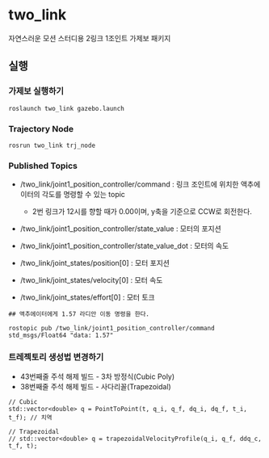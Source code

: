 # two_link
자연스러운 모션 스터디용 2링크 1조인트 가제보 패키지


## 실행

### 가제보 실행하기

```
roslaunch two_link gazebo.launch 
```

### Trajectory Node
```
rosrun two_link trj_node
```

### Published Topics

- /two_link/joint1_position_controller/command : 링크 조인트에 위치한 액추에이터의 각도를 명령할 수 있는 topic
    - 2번 링크가 12시를 향할 때가 0.00이며, y축을 기준으로 CCW로 회전한다.


- /two_link/joint1_position_controller/state_value : 모터의 포지션
- /two_link/joint1_position_controller/state_value_dot : 모터의 속도


- /two_link/joint_states/position[0] : 모터 포지션
- /two_link/joint_states/velocity[0] : 모터 속도
- /two_link/joint_states/effort[0]   : 모터 토크


```
## 액추에이터에게 1.57 라디안 이동 명령을 한다.

rostopic pub /two_link/joint1_position_controller/command std_msgs/Float64 "data: 1.57" 
```

### 트레젝토리 생성법 변경하기 

- 43번째줄 주석 해제 빌드 - 3차 방정식(Cubic Poly) 
- 38번째줄 주석 해제 빌드 - 사다리꼴(Trapezoidal)

```
// Cubic
std::vector<double> q = PointToPoint(t, q_i, q_f, dq_i, dq_f, t_i, t_f); // 치역

// Trapezoidal
// std::vector<double> q = trapezoidalVelocityProfile(q_i, q_f, ddq_c, t_f, t);
```



